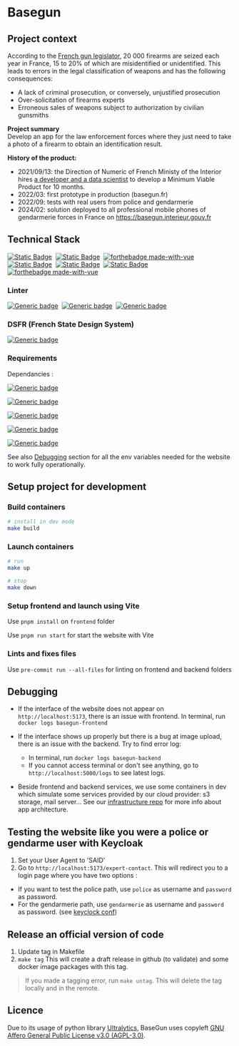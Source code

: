 # Basegun

## Project context
According to the [French gun legislator](https://www.interieur.gouv.fr/ministere/organisation/secretariat-general/service-central-des-armes-et-explosifs), 20 000 firearms are seized each year in France, 15 to 20% of which are misidentified or unidentified.
This leads to errors in the legal classification of weapons and has the following consequences:
* A lack of criminal prosecution, or conversely, unjustified prosecution
* Over-solicitation of firearms experts
* Erroneous sales of weapons subject to authorization by civilian gunsmiths

**Project summary**  
Develop an app for the law enforcement forces where they just need to take a photo of a firearm to obtain an identification result.

**History of the product:**
* 2021/09/13: the Direction of Numeric of French Ministy of the Interior hires [a developer and a data scientist](https://eig.etalab.gouv.fr/defis/basegun/) to develop a Minimum Viable Product for 10 months.
* 2022/03: first prototype in production (basegun.fr)
* 2022/09: tests with real users from police and gendarmerie
* 2024/02: solution deployed to all professional mobile phones of gendarmerie forces in France on https://basegun.interieur.gouv.fr

## Technical Stack
[![Static Badge](https://img.shields.io/badge/Vue%203-4FC08D?style=for-the-badge&logo=vuedotjs&logoColor=white)](https://vuejs.org/)&nbsp;
[![Static Badge](https://img.shields.io/badge/FastAPI-009485?style=for-the-badge&logo=fastapi&logoColor=white)](https://fastapi.tiangolo.com/)&nbsp;
[![forthebadge made-with-vue](https://img.shields.io/badge/TypeScript-007ACC?style=for-the-badge&logo=typescript&logoColor=white)](https://www.typescriptlang.org/)&nbsp;
[![Static Badge](https://img.shields.io/badge/Python-FFDF76?style=for-the-badge&logo=python)](https://www.python.org/)&nbsp;
[![Static Badge](https://img.shields.io/badge/Vite-646CFF?style=for-the-badge&logo=vite&logoColor=white)](https://vitejs.dev/)&nbsp;
[![Static Badge](https://img.shields.io/badge/Pinia-ffd859?style=for-the-badge)](https://pinia.vuejs.org/)&nbsp;
[![forthebadge made-with-vue](https://img.shields.io/badge/UnoCSS-CC6699?style=for-the-badge&logo=unocss)](https://vue-chartjs.org/)

### Linter
[![Generic badge](https://img.shields.io/badge/RUFF-4C4C4C?style=for-the-badge&logo=ruff)](https://github.com/astral-sh/ruff)&nbsp;
[![Generic badge](https://img.shields.io/badge/eslint-3A33D1?style=for-the-badge&logo=eslint&logoColor=white)](https://eslint.org/)&nbsp;
[![Generic badge](https://img.shields.io/badge/prettier-1A2C34?style=for-the-badge&logo=prettier&logoColor=F7BA3E)](https://prettier.io/)

### DSFR (French State Design System)

[![Generic badge](https://img.shields.io/badge/Vue-DSFR-%23180880?style=for-the-badge&logo=vuedotjs&logoColor=white&labelColor=4FC08D)](https://vue-ds.fr/)

### Requirements
Dependancies :

[![Generic badge](https://img.shields.io/badge/PNPM-4C4C4C?style=for-the-badge&logo=pnpm)](https://pnpm.io/)&nbsp;

[![Generic badge](https://img.shields.io/badge/PIP-4C4C4C?style=for-the-badge&logo=pypi)](https://packaging.python.org/en/latest/tutorials/installing-packages/)&nbsp;

[![Generic badge](https://img.shields.io/badge/Make-4C4C4C?style=for-the-badge&logo=ankermake&logoColor=orange)](https://www.gnu.org/software/make/manual/make.html)&nbsp;

[![Generic badge](https://img.shields.io/badge/Docker-4C4C4C?style=for-the-badge&logo=docker)](https://www.docker.com/)&nbsp;

[![Generic badge](https://img.shields.io/badge/Docker-Compose-4C4C4C?style=for-the-badge&logo=docker)](https://docs.docker.com/compose/)&nbsp;

See also [Debugging](https://github.com/dnum-mi/Basegun/blob/develop/backend/README.md#debugging) section for all the env variables needed for the website to work fully operationally.

## Setup project for development

### Build containers

```bash
# install in dev mode
make build
```

### Launch containers
```bash
# run
make up

# stop
make down
```

### Setup frontend and launch using Vite
Use ``pnpm install`` on ``frontend`` folder

Use ``pnpm run start`` for start the website with Vite

### Lints and fixes files
Use ``pre-commit run --all-files`` for linting on frontend and backend folders


## Debugging

* If the interface of the website does not appear on ``http://localhost:5173``, there is an issue with frontend. In terminal, run `docker logs basegun-frontend`

* If the interface shows up properly but there is a bug at image upload, there is an issue with the backend. Try to find error log:
    * In terminal, run `docker logs basegun-backend`
    * If you cannot access terminal or don't see anything, go to `http://localhost:5000/logs` to see latest logs.

* Beside frontend and backend services, we use some containers in dev which simulate some services provided by our cloud provider: s3 storage, mail server... See our [infrastructure repo](https://github.com/dnum-mi/basegun-infra) for more info about app architecture.

## Testing the website like you were a police or gendarme user with Keycloak
1. Set your User Agent to 'SAID'
2. Go to ``http://localhost:5173/expert-contact``.
This will redirect you to a login page where you have two options :
* If you want to test the police path, use `police` as username and `password` as password.
* For the gendarmerie path, use `gendarmerie` as username and `password` as password.
(see [keyclock conf](https://github.com/dnum-mi/basegun/blob/develop/keycloak/realm-export.json))

## Release an official version of code
1. Update tag in Makefile
2. `make tag`
This will create a draft release in github (to validate) and some docker image packages with this tag.
> If you made a tagging error, run `make untag`. This will delete the tag locally and in the remote.

## Licence
Due to its usage of python library [Ultralytics](https://github.com/ultralytics/ultralytics/blob/main/LICENSE), BaseGun uses copyleft [GNU Affero General Public License v3.0 (AGPL-3.0)](https://www.data.gouv.fr/fr/pages/legal/licences/).